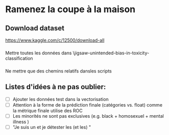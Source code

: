 # Ramenez la coupe à la maison
## Download dataset
https://www.kaggle.com/c/12500/download-all
###
Mettre toutes les données dans \jigsaw-unintended-bias-in-toxicity-classification
###
Ne mettre que des chemins relatifs dansles scripts
###
## Listes d'idées à ne pas oublier:
- [ ] Ajouter les données test dans la vectorisation
- [ ] Attention à la forme de la prédiction finale (catégories vs. float) comme la métrique finale utilise des ROC
- [ ] Les minorités ne sont pas exclusives (e.g. black + homosexuel + mental illness )
- [ ] "Je suis un <orientation sexuelle> <handicap mental> et je détester les <religion> (et les) <race>"
